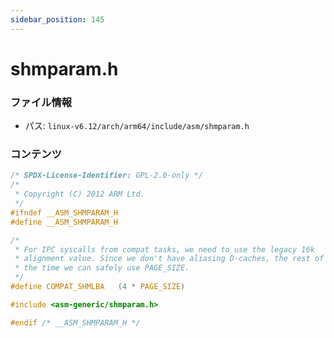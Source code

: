 ```yaml
---
sidebar_position: 145
---
```

# shmparam.h

### ファイル情報

- パス: `linux-v6.12/arch/arm64/include/asm/shmparam.h`

### コンテンツ

```h
/* SPDX-License-Identifier: GPL-2.0-only */
/*
 * Copyright (C) 2012 ARM Ltd.
 */
#ifndef __ASM_SHMPARAM_H
#define __ASM_SHMPARAM_H

/*
 * For IPC syscalls from compat tasks, we need to use the legacy 16k
 * alignment value. Since we don't have aliasing D-caches, the rest of
 * the time we can safely use PAGE_SIZE.
 */
#define COMPAT_SHMLBA	(4 * PAGE_SIZE)

#include <asm-generic/shmparam.h>

#endif /* __ASM_SHMPARAM_H */

```
